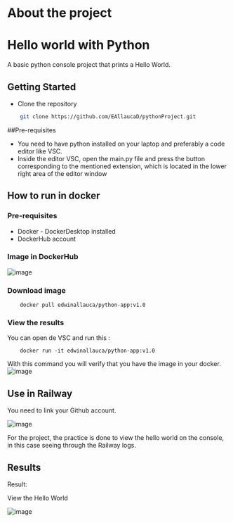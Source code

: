 # About the project

# Hello world with Python

A basic python console project that prints a Hello World.

## Getting Started
* Clone the repository

```sh
    git clone https://github.com/EAllaucaD/pythonProject.git
```


##Pre-requisites

* You need to have python installed on your laptop and preferably a code editor like VSC.
* Inside the editor VSC, open the main.py file and press the button corresponding to the mentioned extension, which is located in the lower right area of ​​the editor window



## How to run in docker
### Pre-requisites
* Docker - DockerDesktop installed
* DockerHub account


### Image in DockerHub

![image](https://github.com/user-attachments/assets/3f5b979e-615a-4f42-9ce7-0c16e37f65de)


### Download image
```
    docker pull edwinallauca/python-app:v1.0

```

### View the results
You can open de VSC and run this :
```
    docker run -it edwinallauca/python-app:v1.0
```
With this command you will verify that you have the image in your docker.
![image](https://github.com/user-attachments/assets/0cf77d84-f1e7-4c2d-80d9-c97571bfbf93)

## Use in Railway

You need to link your Github account.


![image](https://github.com/user-attachments/assets/5d08e58c-d659-448e-a14a-336590bb8047)

For the project, the practice is done to view the hello world on the console, in this case seeing through the Railway logs.

## Results
Result:

View the Hello World 

![image](https://github.com/user-attachments/assets/e6f0f29a-86f8-4f7c-a0a4-4f3bb0aa9c1f)

